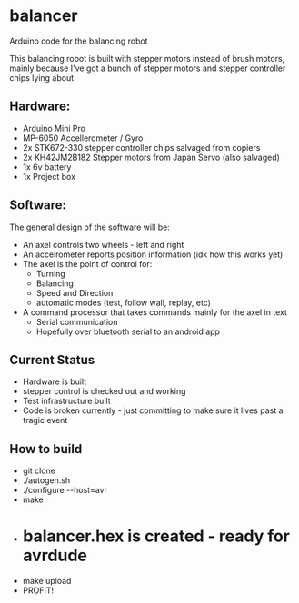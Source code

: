 balancer
========

Arduino code for the balancing robot

This balancing robot is built with stepper motors instead of brush motors, mainly
because I've got a bunch of stepper motors and stepper controller chips lying about


## Hardware:
 * Arduino Mini Pro
 * MP-6050 Accellerometer / Gyro
 * 2x STK672-330 stepper controller chips salvaged from copiers
 * 2x KH42JM2B182 Stepper motors from Japan Servo (also salvaged)
 * 1x 6v battery
 * 1x Project box


## Software:

The general design of the software will be:

 * An axel controls two wheels - left and right
 * An accelrometer reports position information (idk how this works yet)
 * The axel is the point of control for:
   * Turning
   * Balancing
   * Speed and Direction
   * automatic modes (test, follow wall, replay, etc)
 * A command processor that takes commands mainly for the axel in text
   * Serial communication
   * Hopefully over bluetooth serial to an android app

## Current Status
 * Hardware is built
 * stepper control is checked out and working
 * Test infrastructure built
 * Code is broken currently - just committing to make sure it lives past a tragic event


## How to build
 * git clone
 * ./autogen.sh
 * ./configure --host=avr
 * make
 * # balancer.hex is created - ready for avrdude
 * make upload
 * PROFIT!
